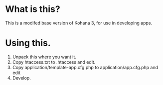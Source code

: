 # What is this?

This is a modifed base version of Kohana 3, for use in developing apps.

# Using this.

1. Unpack this where you want it.
2. Copy htaccess.txt to .htaccess and edit.
3. Copy application/template-app.cfg.php to application/app.cfg.php and edit
4. Develop.
